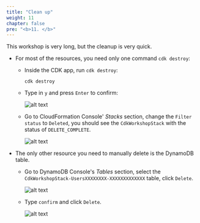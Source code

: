 ```yaml
---
title: "Clean up"
weight: 11
chapter: false
pre: "<b>11. </b>"
---
```


This workshop is very long, but the cleanup is very quick.

- For most of the resources, you need only one command `cdk destroy`:

  - Inside the CDK app, run `cdk destroy`:

    ```
    cdk destroy
    ```

  - Type in `y` and press `Enter` to confirm:

    ![alt text](/images/workshop-4/cleanup--cdk-destroy.png)

  - Go to CloudFormation Console' _Stacks_ section, change the `Filter status` to `Deleted`, you should see the `CdkWorkshopStack` with the status of `DELETE_COMPLETE`.

    ![alt text](/images/workshop-4/cleanup--deleted-cloudformation-stack.png)

- The only other resource you need to manually delete is the DynamoDB table.

  - Go to DynamoDB Console's _Tables_ section, select the `CdkWorkshopStack-UsersXXXXXXXX-XXXXXXXXXXXXX` table, click `Delete`.

    ![alt text](/images/workshop-4/cleanup--dynamodb-table.png)

  - Type `confirm` and click `Delete`.

    ![alt text](/images/workshop-4/cleanup--dynamodb-table--confirm.png)
